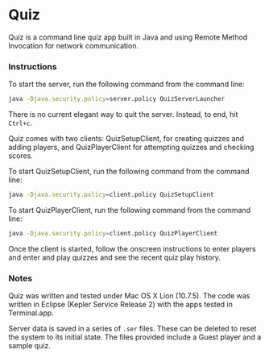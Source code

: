 Quiz
====

Quiz is a command line quiz app built in Java and using Remote Method Invocation for network communication.

### Instructions

To start the server, run the following command from the command line:
```sh
java -Djava.security.policy=server.policy QuizServerLauncher
```

There is no current elegant way to quit the server. Instead, to end, hit `Ctrl+c`.

Quiz comes with two clients: QuizSetupClient, for creating quizzes and adding players, and QuizPlayerClient for attempting quizzes and checking scores.

To start QuizSetupClient, run the following command from the command line:
```sh
java -Djava.security.policy=client.policy QuizSetupClient
```

To start QuizPlayerClient, run the following command from the command line:
```sh
java -Djava.security.policy=client.policy QuizPlayerClient
```

Once the client is started, follow the onscreen instructions to enter players and enter and play quizzes and see the recent quiz play history.

### Notes
Quiz was written and tested under Mac OS X Lion (10.7.5). The code was written in Eclipse (Kepler Service Release 2) with the apps tested in Terminal.app.

Server data is saved in a series of `.ser` files. These can be deleted to reset the system to its initial state. The files provided include a Guest player and a sample quiz.
